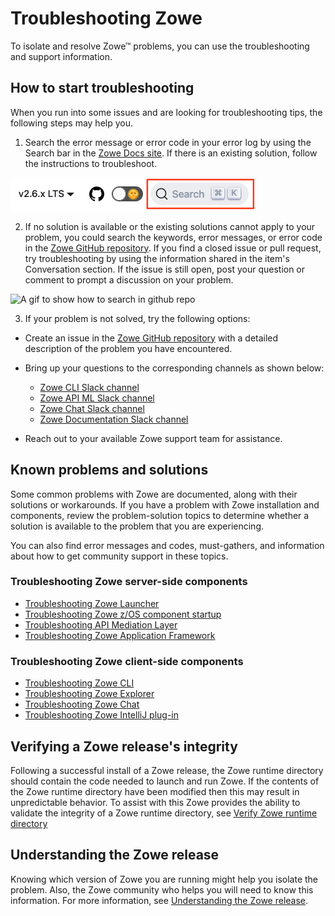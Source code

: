# Troubleshooting Zowe

To isolate and resolve Zowe&trade; problems, you can use the troubleshooting and support information.

## How to start troubleshooting

When you run into some issues and are looking for troubleshooting tips, the following steps may help you.

1. Search the error message or error code in your error log by using the Search bar in the [Zowe Docs site](https://docs.zowe.org/). If there is an existing solution, follow the instructions to troubleshoot.

![A screenshot to show how to search in github repo](../images/troubleshoot/search-bar-2.png)

2. If no solution is available or the existing solutions cannot apply to your problem, you could search the keywords, error messages, or error code in the [Zowe GitHub repository](https://github.com/zowe). If you find a closed issue or pull request, try troubleshooting by using the information shared in the item's Conversation section. If the issue is still open, post your question or comment to prompt a discussion on your problem.

![A gif to show how to search in github repo](../images/troubleshoot/how-to-troubleshooting.gif)

3. If your problem is not solved, try the following options:

* Create an issue in the [Zowe GitHub repository](https://github.com/zowe) with a detailed description of the problem you have encountered.

* Bring up your questions to the corresponding channels as shown below:

    - [Zowe CLI Slack channel](https://openmainframeproject.slack.com/archives/CC8AALGN6)
    - [Zowe API ML Slack channel](https://openmainframeproject.slack.com/archives/CC5UUL005)
    - [Zowe Chat Slack channel](https://openmainframeproject.slack.com/archives/C03NNABMN0J)
    - [Zowe Documentation Slack channel](https://openmainframeproject.slack.com/archives/CC961JYMQ)

* Reach out to your available Zowe support team for assistance.

## Known problems and solutions

Some common problems with Zowe are documented, along with their solutions or workarounds. If you have a problem with Zowe installation and components, review the problem-solution topics to determine whether a solution is available to the problem that you are experiencing.

You can also find error messages and codes, must-gathers, and information about how to get community support in these topics.

### Troubleshooting Zowe server-side components

- [Troubleshooting Zowe Launcher](./launcher/launcher-troubleshoot.md)
- [Troubleshooting Zowe z/OS component startup](troubleshoot-zos-startup.md)
- [Troubleshooting API Mediation Layer](troubleshoot-apiml.md)
- [Troubleshooting Zowe Application Framework](./app-framework/app-troubleshoot.md)


### Troubleshooting Zowe client-side components

- [Troubleshooting Zowe CLI](./cli/troubleshoot-cli.md)
- [Troubleshooting Zowe Explorer](./ze/troubleshoot-ze.md)
- [Troubleshooting Zowe Chat](./zowe-chat-troubleshoot/troubleshooting.md)
- [Troubleshooting Zowe IntelliJ plug-in](troubleshoot-intellij.md)

## Verifying a Zowe release's integrity

Following a successful install of a Zowe release, the Zowe runtime directory should contain the code needed to launch and run Zowe. If the contents of the Zowe runtime directory have been modified then this may result in unpredictable behavior. To assist with this Zowe provides the ability to validate the integrity of a Zowe runtime directory, see [Verify Zowe runtime directory](./verify-fingerprint.md)

## Understanding the Zowe release

Knowing which version of Zowe you are running might help you isolate the problem. Also, the Zowe community who helps you will need to know this information. For more information, see [Understanding the Zowe release](troubleshoot-zowe-release.md).

